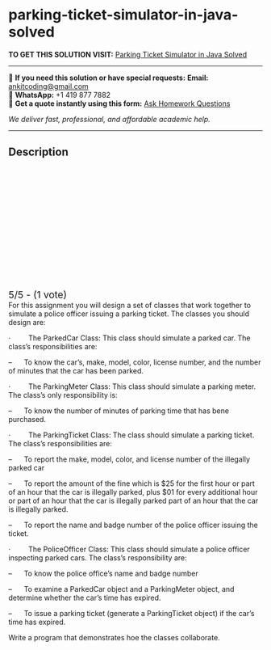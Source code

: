# parking-ticket-simulator-in-java-solved
**TO GET THIS SOLUTION VISIT:** [Parking Ticket Simulator in Java Solved](https://www.ankitcodinghub.com/product/parking-ticket-simulator-in-java-solved/)


---

📩 **If you need this solution or have special requests:** **Email:** ankitcoding@gmail.com  
📱 **WhatsApp:** +1 419 877 7882  
📄 **Get a quote instantly using this form:** [Ask Homework Questions](https://www.ankitcodinghub.com/services/ask-homework-questions/)

*We deliver fast, professional, and affordable academic help.*

---

<h2>Description</h2>



<div class="kk-star-ratings kksr-auto kksr-align-center kksr-valign-top" data-payload="{&quot;align&quot;:&quot;center&quot;,&quot;id&quot;:&quot;7648&quot;,&quot;slug&quot;:&quot;default&quot;,&quot;valign&quot;:&quot;top&quot;,&quot;ignore&quot;:&quot;&quot;,&quot;reference&quot;:&quot;auto&quot;,&quot;class&quot;:&quot;&quot;,&quot;count&quot;:&quot;1&quot;,&quot;legendonly&quot;:&quot;&quot;,&quot;readonly&quot;:&quot;&quot;,&quot;score&quot;:&quot;5&quot;,&quot;starsonly&quot;:&quot;&quot;,&quot;best&quot;:&quot;5&quot;,&quot;gap&quot;:&quot;4&quot;,&quot;greet&quot;:&quot;Rate this product&quot;,&quot;legend&quot;:&quot;5\/5 - (1 vote)&quot;,&quot;size&quot;:&quot;24&quot;,&quot;title&quot;:&quot;Parking Ticket Simulator in Java Solved&quot;,&quot;width&quot;:&quot;138&quot;,&quot;_legend&quot;:&quot;{score}\/{best} - ({count} {votes})&quot;,&quot;font_factor&quot;:&quot;1.25&quot;}">

<div class="kksr-stars">

<div class="kksr-stars-inactive">
            <div class="kksr-star" data-star="1" style="padding-right: 4px">


<div class="kksr-icon" style="width: 24px; height: 24px;"></div>
        </div>
            <div class="kksr-star" data-star="2" style="padding-right: 4px">


<div class="kksr-icon" style="width: 24px; height: 24px;"></div>
        </div>
            <div class="kksr-star" data-star="3" style="padding-right: 4px">


<div class="kksr-icon" style="width: 24px; height: 24px;"></div>
        </div>
            <div class="kksr-star" data-star="4" style="padding-right: 4px">


<div class="kksr-icon" style="width: 24px; height: 24px;"></div>
        </div>
            <div class="kksr-star" data-star="5" style="padding-right: 4px">


<div class="kksr-icon" style="width: 24px; height: 24px;"></div>
        </div>
    </div>

<div class="kksr-stars-active" style="width: 138px;">
            <div class="kksr-star" style="padding-right: 4px">


<div class="kksr-icon" style="width: 24px; height: 24px;"></div>
        </div>
            <div class="kksr-star" style="padding-right: 4px">


<div class="kksr-icon" style="width: 24px; height: 24px;"></div>
        </div>
            <div class="kksr-star" style="padding-right: 4px">


<div class="kksr-icon" style="width: 24px; height: 24px;"></div>
        </div>
            <div class="kksr-star" style="padding-right: 4px">


<div class="kksr-icon" style="width: 24px; height: 24px;"></div>
        </div>
            <div class="kksr-star" style="padding-right: 4px">


<div class="kksr-icon" style="width: 24px; height: 24px;"></div>
        </div>
    </div>
</div>


<div class="kksr-legend" style="font-size: 19.2px;">
            5/5 - (1 vote)    </div>
    </div>
<div class="product-description">
For this assignment you will design a set of classes that work together to simulate a police officer issuing a parking ticket. The classes you should design are:

·&nbsp;&nbsp;&nbsp;&nbsp;&nbsp;&nbsp;&nbsp;&nbsp; The ParkedCar Class: This class should simulate a parked car. The class’s responsibilities are:

–&nbsp;&nbsp;&nbsp;&nbsp;&nbsp; To know the car’s, make, model, color, license number, and the number of minutes that the car has been parked.

·&nbsp;&nbsp;&nbsp;&nbsp;&nbsp;&nbsp;&nbsp;&nbsp; The ParkingMeter Class: This class should simulate a parking meter. The class’s only responsibility is:

–&nbsp;&nbsp;&nbsp;&nbsp;&nbsp; To know the number of minutes of parking time that has bene purchased.

·&nbsp;&nbsp;&nbsp;&nbsp;&nbsp;&nbsp;&nbsp;&nbsp; The ParkingTicket Class: The class should simulate a parking ticket. The class’s responsibilities are:

–&nbsp;&nbsp;&nbsp;&nbsp;&nbsp; To report the make, model, color, and license number of the illegally parked car

–&nbsp;&nbsp;&nbsp;&nbsp;&nbsp; To report the amount of the fine which is $25 for the first hour or part of an hour that the car is illegally parked, plus $01 for every additional hour or part of an hour that the car is illegally parked part of an hour that the car is illegally parked.

–&nbsp;&nbsp;&nbsp;&nbsp;&nbsp; To report the name and badge number of the police officer issuing the ticket.

·&nbsp;&nbsp;&nbsp;&nbsp;&nbsp;&nbsp;&nbsp;&nbsp; The PoliceOfficer Class: This class should simulate a police officer inspecting parked cars. The class’s responsibility are:

–&nbsp;&nbsp;&nbsp;&nbsp;&nbsp; To know the police office’s name and badge number

–&nbsp;&nbsp;&nbsp;&nbsp;&nbsp; To examine a ParkedCar object and a ParkingMeter object, and determine whether the car’s time has expired.

–&nbsp;&nbsp;&nbsp;&nbsp;&nbsp; To issue a parking ticket (generate a ParkingTicket object) if the car’s time has expired.

Write a program that demonstrates hoe the classes collaborate.

</div>
<div class="ui divider"></div>
<div class="ui middle aligned grid product-share">
<div class="four wide column"></div>
</div>
